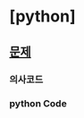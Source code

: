 # [python] 

## [문제](https://www.acmicpc.net/problem/17219) 

### 의사코드 



### python Code
```py

```